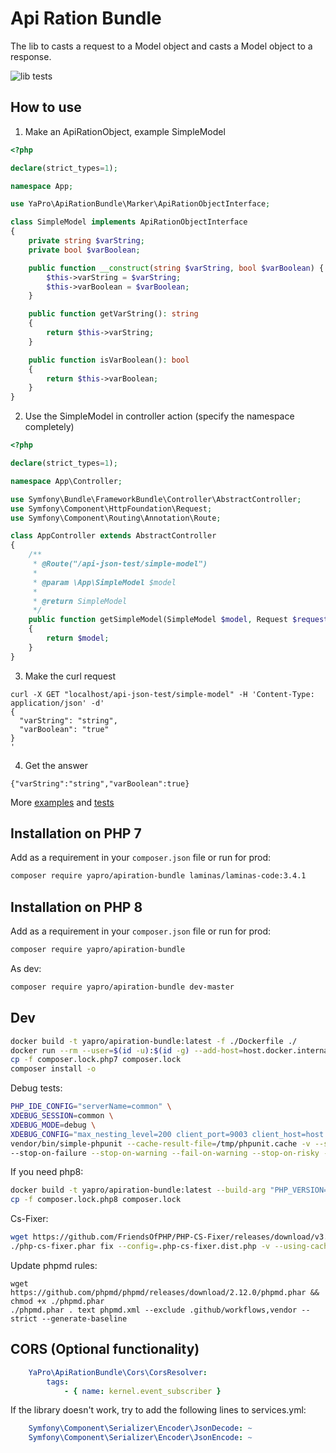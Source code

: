 # Api Ration Bundle

The lib to casts a request to a Model object and casts a Model object to a response.

![lib tests](https://github.com/yapro/apiration-bundle/actions/workflows/main.yml/badge.svg)

## How to use

1. Make an ApiRationObject, example SimpleModel
```php
<?php

declare(strict_types=1);

namespace App;

use YaPro\ApiRationBundle\Marker\ApiRationObjectInterface;

class SimpleModel implements ApiRationObjectInterface
{
    private string $varString;
    private bool $varBoolean;

    public function __construct(string $varString, bool $varBoolean) {
        $this->varString = $varString;
        $this->varBoolean = $varBoolean;
    }

    public function getVarString(): string
    {
        return $this->varString;
    }

    public function isVarBoolean(): bool
    {
        return $this->varBoolean;
    }
}
```
2. Use the SimpleModel in controller action (specify the namespace completely)
```php
<?php

declare(strict_types=1);

namespace App\Controller;

use Symfony\Bundle\FrameworkBundle\Controller\AbstractController;
use Symfony\Component\HttpFoundation\Request;
use Symfony\Component\Routing\Annotation\Route;

class AppController extends AbstractController
{
    /**
     * @Route("/api-json-test/simple-model")
     *
     * @param \App\SimpleModel $model
     *
     * @return SimpleModel
     */
    public function getSimpleModel(SimpleModel $model, Request $request): SimpleModel
    {
        return $model;
    }
}
```
3. Make the curl request
```shell
curl -X GET "localhost/api-json-test/simple-model" -H 'Content-Type: application/json' -d'
{
  "varString": "string",
  "varBoolean": "true"
}
'
```
4. Get the answer
```shell
{"varString":"string","varBoolean":true}
```
More [examples](tests/FunctionalExt/App/Controller/AppController.php) and [tests](tests/Functional/Api/JsonTest.php)

## Installation on PHP 7

Add as a requirement in your `composer.json` file or run for prod:
```sh
composer require yapro/apiration-bundle laminas/laminas-code:3.4.1
```

## Installation on PHP 8

Add as a requirement in your `composer.json` file or run for prod:
```sh
composer require yapro/apiration-bundle
```

As dev:
```sh
composer require yapro/apiration-bundle dev-master
```

Dev
------------
```sh
docker build -t yapro/apiration-bundle:latest -f ./Dockerfile ./
docker run --rm --user=$(id -u):$(id -g) --add-host=host.docker.internal:host-gateway -it --rm -v $(pwd):/app -w /app yapro/apiration-bundle:latest bash
cp -f composer.lock.php7 composer.lock
composer install -o
```
Debug tests:
```sh
PHP_IDE_CONFIG="serverName=common" \
XDEBUG_SESSION=common \
XDEBUG_MODE=debug \
XDEBUG_CONFIG="max_nesting_level=200 client_port=9003 client_host=host.docker.internal" \
vendor/bin/simple-phpunit --cache-result-file=/tmp/phpunit.cache -v --stderr --stop-on-incomplete --stop-on-defect \
--stop-on-failure --stop-on-warning --fail-on-warning --stop-on-risky --fail-on-risky --testsuite=Unit,Functional
```
If you need php8:
```sh
docker build -t yapro/apiration-bundle:latest --build-arg "PHP_VERSION=8" -f ./Dockerfile ./
cp -f composer.lock.php8 composer.lock
````

Cs-Fixer:
```sh
wget https://github.com/FriendsOfPHP/PHP-CS-Fixer/releases/download/v3.8.0/php-cs-fixer.phar && chmod +x ./php-cs-fixer.phar
./php-cs-fixer.phar fix --config=.php-cs-fixer.dist.php -v --using-cache=no --allow-risky=yes
```

Update phpmd rules:
```shell
wget https://github.com/phpmd/phpmd/releases/download/2.12.0/phpmd.phar && chmod +x ./phpmd.phar
./phpmd.phar . text phpmd.xml --exclude .github/workflows,vendor --strict --generate-baseline
```

## CORS (Optional functionality)

```yaml
    YaPro\ApiRationBundle\Cors\CorsResolver:
        tags:
            - { name: kernel.event_subscriber }
```

If the library doesn't work, try to add the following lines to services.yml:
```yaml
    Symfony\Component\Serializer\Encoder\JsonDecode: ~
    Symfony\Component\Serializer\Encoder\JsonEncode: ~
```
